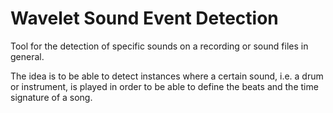 # Wavelet Sound Event Detection

Tool for the detection of specific sounds on a recording or sound files in general.

The idea is to be able to detect instances where a certain sound, i.e. a drum or instrument, is played in order to be able to define the beats and the time signature of a song.

